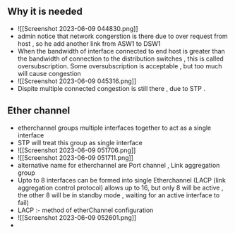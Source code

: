 ## Why it is needed
- ![[Screenshot 2023-06-09 044830.png]]
- admin notice that network congerstion is there due to over request from host , so he add another link from ASW1 to DSW1
- When the bandwidth of interface connected to end host is greater than the bandwidth of connection to the distribution switches , this is called oversubscription. Some oversubscription is acceptable , but too much will cause congestion
- ![[Screenshot 2023-06-09 045316.png]]
- Dispite multiple connected congestion is still there , due to STP . 

## Ether channel 
- etherchannel groups multiple interfaces together to act as a single interface 
- STP will treat this group as single interface
- ![[Screenshot 2023-06-09 051706.png]]
- ![[Screenshot 2023-06-09 051711.png]]
- alternative name for etherchannel are Port channel , Link aggregation group
- Upto to 8 interfaces can be formed into single Etherchannel (LACP (link aggregation control protocol) allows up to 16, but only 8 will be active , the other 8 will be in standby mode , waiting for an active interface to fail)
- LACP :- method of etherChannel configuration
- ![[Screenshot 2023-06-09 052601.png]]
- 